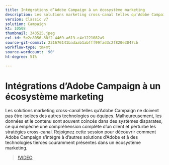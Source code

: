 ```yaml
---
title: Intégrations d’Adobe Campaign à un écosystème marketing
description: Les solutions marketing cross-canal telles qu’Adobe Campaign ne doivent pas être isolées des autres technologies ou équipes.
version: Classic v7
solution: Campaign
kt: 10508
thumbnail: 343525.jpeg
exl-id: 5e2c8056-38f2-4469-a613-c4e1221082a9
source-git-commit: 231676141badaab1abfff99fad3c2f820e3047cb
workflow-type: tm+mt
source-wordcount: '90'
ht-degree: 51%

---
```


# Intégrations d’Adobe Campaign à un écosystème marketing

Les solutions marketing cross-canal telles qu’Adobe Campaign ne doivent pas être isolées des autres technologies ou équipes. Malheureusement, les données et le contenu sont souvent coincés dans des systèmes disparates, ce qui empêche une compréhension complète d’un client et perturbe les stratégies cross-canal. Rejoignez cette session pour découvrir comment Adobe Campaign s’intègre à d’autres solutions d’Adobe et à des technologies tierces couramment présentes dans un écosystème marketing.

>[!VIDEO](https://video.tv.adobe.com/v/343525/?quality=12&learn=on)
